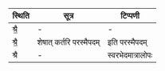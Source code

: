 | स्थिति | सूत्र | टिप्पणी |
| ----- | ------- | ------ |
| श्रै॒ | - | - |
| श्रै॒ | शेषात् कर्तरि परस्मैपदम् | इति परस्मैपदम् |
| श्रै | - | स्वरभेदमात्रालोपः |
